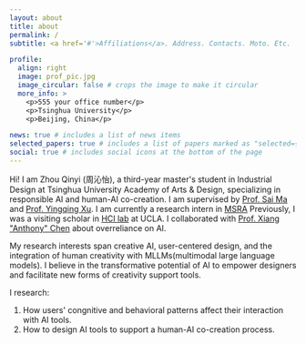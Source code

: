 ```yaml
---
layout: about
title: about
permalink: /
subtitle: <a href='#'>Affiliations</a>. Address. Contacts. Moto. Etc.

profile:
  align: right
  image: prof_pic.jpg
  image_circular: false # crops the image to make it circular
  more_info: >
    <p>555 your office number</p>
    <p>Tsinghua University</p>
    <p>Beijing, China</p>

news: true # includes a list of news items
selected_papers: true # includes a list of papers marked as "selected={true}"
social: true # includes social icons at the bottom of the page
---
```

Hi!
I am Zhou Qinyi (周沁怡), a third-year master's student in Industrial Design at Tsinghua University Academy of Arts & Design, specializing in responsible AI and human-AI co-creation. 
I am supervised by [Prof. Sai Ma](https://www.ad.tsinghua.edu.cn/info/1226/15203.htm) and 
[Prof. Yingqing Xu](https://www.ad.tsinghua.edu.cn/info/1265/15135.htm).
I am currently a research intern in [MSRA](https://www.msra.cn/)
Previously, I was a visiting scholar in [HCI lab](https://hci.ucla.edu/) at UCLA. I collaborated with [Prof. Xiang "Anthony" Chen](https://hci.prof/) about overreliance on AI.

My research interests span creative AI, user-centered design, and the integration of human creativity with MLLMs(multimodal large language models). 
I believe in the transformative potential of AI to empower designers and facilitate new forms of creativity support tools.
 
I research: 
1. How users' congnitive and behavioral patterns affect their interaction with AI tools.
2. How to design AI tools to support a human-AI co-creation process.



<!-- 
Write your biography here. Tell the world about yourself. Link to your favorite [subreddit](http://reddit.com). You can put a picture in, too. The code is already in, just name your picture `prof_pic.jpg` and put it in the `img/` folder.

Put your address / P.O. box / other info right below your picture. You can also disable any of these elements by editing `profile` property of the YAML header of your `_pages/about.md`. Edit `_bibliography/papers.bib` and Jekyll will render your [publications page](/al-folio/publications/) automatically.

Link to your social media connections, too. This theme is set up to use [Font Awesome icons](https://fontawesome.com/) and [Academicons](https://jpswalsh.github.io/academicons/), like the ones below. Add your Facebook, Twitter, LinkedIn, Google Scholar, or just disable all of them. -->
